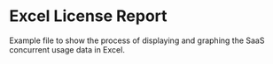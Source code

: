 # Excel License Report
Example file to show the process of displaying and graphing the SaaS concurrent usage data in Excel.
